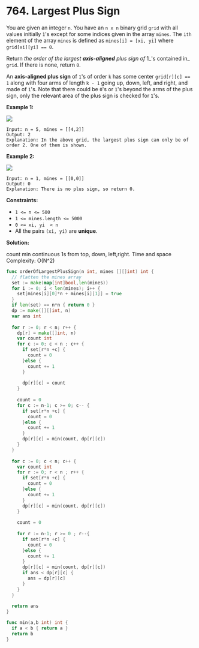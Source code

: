 # 764.  Largest Plus Sign

You are given an integer  `n`. You have an  `n x n`  binary grid  `grid`  with all values initially  `1`'s except for some indices given in the array  `mines`. The  `ith`  element of the array  `mines`  is defined as  `mines[i] = [xi, yi]`  where  `grid[xi][yi] == 0`.

Return  _the order of the largest  **axis-aligned**  plus sign of_ 1_'s contained in_ `grid`. If there is none, return  `0`.

An  **axis-aligned plus sign**  of  `1`'s of order  `k`  has some center  `grid[r][c] == 1`  along with four arms of length  `k - 1`  going up, down, left, and right, and made of  `1`'s. Note that there could be  `0`'s or  `1`'s beyond the arms of the plus sign, only the relevant area of the plus sign is checked for  `1`'s.

**Example 1:**

![](https://assets.leetcode.com/uploads/2021/06/13/plus1-grid.jpg)

	Input: n = 5, mines = [[4,2]]
	Output: 2
	Explanation: In the above grid, the largest plus sign can only be of order 2. One of them is shown.

**Example 2:**

![](https://assets.leetcode.com/uploads/2021/06/13/plus2-grid.jpg)

	Input: n = 1, mines = [[0,0]]
	Output: 0
	Explanation: There is no plus sign, so return 0.

**Constraints:**

-   `1 <= n <= 500`
-   `1 <= mines.length <= 5000`
-   `0 <= xi, yi  < n`
-   All the pairs  `(xi, yi)`  are  **unique**.

**Solution:**

count min continuous 1s from top, down, left,right. Time and space Complexity: O(N^2)
```go
func orderOfLargestPlusSign(n int, mines [][]int) int {
  // flatten the mines array
  set := make(map[int]bool,len(mines))
  for i := 0; i < len(mines); i++ {
    set[mines[i][0]*n + mines[i][1]] = true
  }
  if len(set) == n*n { return 0 }
  dp := make([][]int, n)
  var ans int
  
  for r := 0; r < n; r++ {
    dp[r] = make([]int, n)
    var count int
    for c := 0; c < n ; c++ {
      if set[r*n +c] {
        count = 0
      }else {
        count += 1
      }
      
      dp[r][c] = count
    }
    
    count = 0
    for c := n-1; c >= 0; c-- {
      if set[r*n +c] {
        count = 0
      }else {
        count += 1
      }
      dp[r][c] = min(count, dp[r][c]) 
    }
  }
  
  for c := 0; c < n; c++ {
    var count int
    for r := 0; r < n ; r++ {
      if set[r*n +c] {
        count = 0
      }else {
        count += 1
      }
      dp[r][c] = min(count, dp[r][c])
    }
    
    count = 0
    
    for r := n-1; r >= 0 ; r--{
      if set[r*n +c] {
        count = 0
      }else {
        count += 1
      }
      dp[r][c] = min(count, dp[r][c])
      if ans < dp[r][c] {
        ans = dp[r][c] 
      }
    }
  }
  
  return ans
}

func min(a,b int) int {
  if a < b { return a }
  return b
}
```